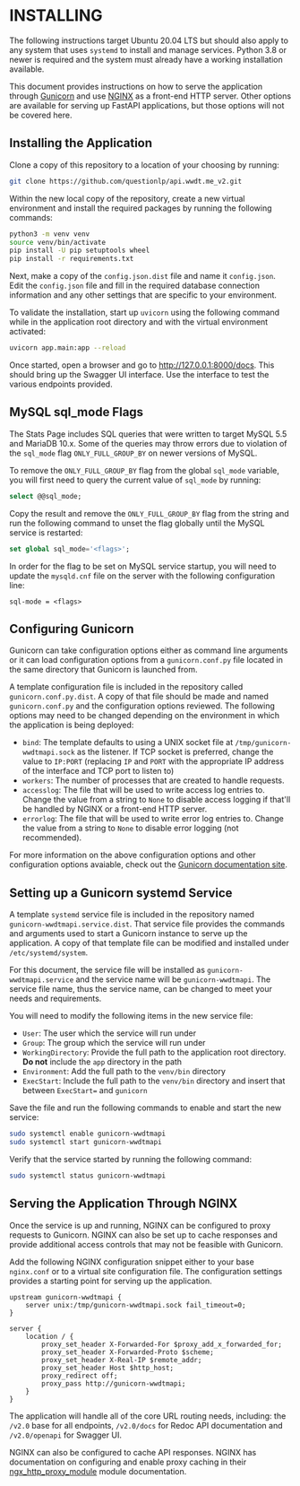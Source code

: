 # INSTALLING

The following instructions target Ubuntu 20.04 LTS but should also apply to any
system that uses `systemd` to install and manage services. Python 3.8 or newer
is required and the system must already have a working installation available.

This document provides instructions on how to serve the application through
[Gunicorn](https://gunicorn.org) and use [NGINX](https://nginx.org/) as a
front-end HTTP server. Other options are available for serving up FastAPI
applications, but those options will not be covered here.

## Installing the Application

Clone a copy of this repository to a location of your choosing by running:

```bash
git clone https://github.com/questionlp/api.wwdt.me_v2.git
```

Within the new local copy of the repository, create a new virtual environment
and install the required packages by running the following commands:

```bash
python3 -m venv venv
source venv/bin/activate
pip install -U pip setuptools wheel
pip install -r requirements.txt
```

Next, make a copy of the `config.json.dist` file and name it `config.json`.
Edit the `config.json` file and fill in the required database connection
information and any other settings that are specific to your environment.

To validate the installation, start up `uvicorn` using the following command
while in the application root directory and with the virtual environment
activated:

```bash
uvicorn app.main:app --reload
```

Once started, open a browser and go to <http://127.0.0.1:8000/docs>. This
should bring up the Swagger UI interface. Use the interface to test the
various endpoints provided.

## MySQL sql_mode Flags

The Stats Page includes SQL queries that were written to target MySQL 5.5 and
MariaDB 10.x. Some of the queries may throw errors due to violation of the
`sql_mode` flag `ONLY_FULL_GROUP_BY` on newer versions of MySQL.

To remove the `ONLY_FULL_GROUP_BY` flag from the global `sql_mode` variable,
you will first need to query the current value of `sql_mode` by running:

```sql
select @@sql_mode;
```

Copy the result and remove the `ONLY_FULL_GROUP_BY` flag from the string and
run the following command to unset the flag globally until the MySQL service
is restarted:

```sql
set global sql_mode='<flags>';
```

In order for the flag to be set on MySQL service startup, you will need to
update the `mysqld.cnf` file on the server with the following configuration
line:

```text
sql-mode = <flags>
```

## Configuring Gunicorn

Gunicorn can take configuration options either as command line arguments or it
can load configuration options from a `gunicorn.conf.py` file located in the
same directory that Gunicorn is launched from.

A template configuration file is included in the repository called
`gunicorn.conf.py.dist`. A copy of that file should be made and named
`gunicorn.conf.py` and the configuration options reviewed. The following
options may need to be changed depending on the environment in which the
application is being deployed:

* `bind`: The template defaults to using a UNIX socket file at
`/tmp/gunicorn-wwdtmapi.sock` as the listener. If TCP socket is preferred,
change the value to `IP:PORT` (replacing `IP` and `PORT` with the
appropriate IP address of the interface and TCP port to listen to)
* `workers`: The number of processes that are created to handle requests.
* `accesslog`: The file that will be used to write access log entries to.
Change the value from a string to `None` to disable access logging if that'll
be handled by NGINX or a front-end HTTP server.
* `errorlog`: The file that will be used to write error log entries to.
Change the value from a string to `None` to disable error logging (not
recommended).

For more information on the above configuration options and other configuration
options avaiable, check out the [Gunicorn documentation site](https://docs.gunicorn.org/en/stable/settings.html).

## Setting up a Gunicorn systemd Service

A template `systemd` service file is included in the repository named
`gunicorn-wwdtmapi.service.dist`. That service file provides the commands and
arguments used to start a Gunicorn instance to serve up the application. A copy
of that template file can be modified and installed under `/etc/systemd/system`.

For this document, the service file will be installed as `gunicorn-wwdtmapi.service`
and the service name will be `gunicorn-wwdtmapi`. The service file name, thus the
service name, can be changed to meet your needs and requirements.

You will need to modify the following items in the new service file:

* `User`: The user which the service will run under
* `Group`: The group which the service will run under
* `WorkingDirectory`: Provide the full path to the application root directory.
**Do not** include the `app` directory in the path
* `Environment`: Add the full path to the `venv/bin` directory
* `ExecStart`: Include the full path to the `venv/bin` directory and insert
that between `ExecStart=` and `gunicorn`

Save the file and run the following commands to enable and start the new service:

```bash
sudo systemctl enable gunicorn-wwdtmapi
sudo systemctl start gunicorn-wwdtmapi
```

Verify that the service started by running the following command:

```bash
sudo systemctl status gunicorn-wwdtmapi
```

## Serving the Application Through NGINX

Once the service is up and running, NGINX can be configured to proxy requests
to Gunicorn. NGINX can also be set up to cache responses and provide additional
access controls that may not be feasible with Gunicorn.

Add the following NGINX configuration snippet either to your base `nginx.conf`
or to a virtual site configuration file. The configuration settings provides a
starting point for serving up the application.

```nginx
upstream gunicorn-wwdtmapi {
    server unix:/tmp/gunicorn-wwdtmapi.sock fail_timeout=0;
}

server {
    location / {
        proxy_set_header X-Forwarded-For $proxy_add_x_forwarded_for;
        proxy_set_header X-Forwarded-Proto $scheme;
        proxy_set_header X-Real-IP $remote_addr;
        proxy_set_header Host $http_host;
        proxy_redirect off;
        proxy_pass http://gunicorn-wwdtmapi;
    }
}
```

The application will handle all of the core URL routing needs, including:
the `/v2.0` base for all endpoints, `/v2.0/docs` for Redoc API documentation
and `/v2.0/openapi` for Swagger UI.

NGINX can also be configured to cache API responses. NGINX has documentation
on configuring and enable proxy caching in their
[ngx_http_proxy_module](https://nginx.org/en/docs/http/ngx_http_proxy_module.html)
module documentation.
